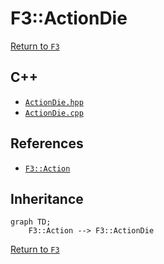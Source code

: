 # F3::ActionDie

[Return to `F3`](/docs/F3.md)

## C++

- [`ActionDie.hpp`](/c++/include/ActionDie.hpp)
- [`ActionDie.cpp`](/c++/source/ActionDie.cpp)

## References

- [`F3::Action`](/docs/F3/Action.md)

## Inheritance

```mermaid
graph TD;
    F3::Action --> F3::ActionDie
```

[Return to `F3`](/docs/F3.md)
